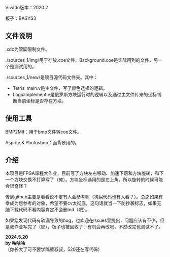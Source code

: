 Vivado版本：2020.2

板子：BASYS3

## 文件说明
.xdc为管脚限制文件。

./sources_1/img/用于存放.coe文件，Background.coe是实际用到的文件，另一个是测试用的。

./sources_1/new/是项目源代码文件夹。其中：
- Tetris_main.v是主文件，写了颜色选择的逻辑。
- LogicImplement.v是俄罗斯方块运行时的逻辑以及通过主文件传来的坐标判断当前坐标是否存在方块。

## 使用工具
BMP2Mif：用于bmp文件转coe文件。

Asprite & Photoshop：画背景用的。

## 介绍
本项目是FPGA课程大作业，目前写了方块左右移动、加速下落和方块旋转，和下一个方块交换不打算写了（瘫）。方块坐标选用的是左上角，所以旋转的时候可能会很奇怪？

传到github主要是看看说不定有人会参考呢（狗屎代码也有人看？）。总之如果有幸成为您参考的对象，希望不要cv太彻底，这句话就当一下防抄袭标志，如果无脑下载代码不看内容肯定不会删md（吧）。

如果您发现代码有疏漏导致的bug，也欢迎在Issues里提出，问题应该有不少，但是我作业写完了（耶），板子也被回收了，有机会再改吧，不然改完也测试不了。


**2024.5.20** <br>
**by 咕咕咕**<br>
（你长大了可不要学隔壁叔叔，520还在写代码）
